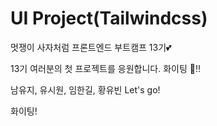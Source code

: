 # UI Project(Tailwindcss)

멋쟁이 사자처럼 프론트엔드 부트캠프 13기💕

13기 여러분의 첫 프로젝트를 응원합니다. 화이팅 👏‼️

남유지, 유시원, 임한길, 황유빈 Let's go!

화이팅!
